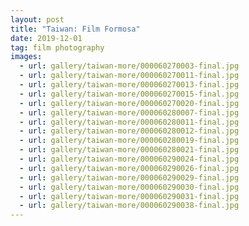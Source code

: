 ```yaml
---
layout: post
title: "Taiwan: Film Formosa"
date: 2019-12-01
tag: film photography
images:
  - url: gallery/taiwan-more/000060270003-final.jpg
  - url: gallery/taiwan-more/000060270011-final.jpg
  - url: gallery/taiwan-more/000060270013-final.jpg
  - url: gallery/taiwan-more/000060270015-final.jpg
  - url: gallery/taiwan-more/000060270020-final.jpg
  - url: gallery/taiwan-more/000060280007-final.jpg
  - url: gallery/taiwan-more/000060280011-final.jpg
  - url: gallery/taiwan-more/000060280012-final.jpg
  - url: gallery/taiwan-more/000060280019-final.jpg
  - url: gallery/taiwan-more/000060280021-final.jpg
  - url: gallery/taiwan-more/000060290024-final.jpg
  - url: gallery/taiwan-more/000060290026-final.jpg
  - url: gallery/taiwan-more/000060290029-final.jpg
  - url: gallery/taiwan-more/000060290030-final.jpg
  - url: gallery/taiwan-more/000060290031-final.jpg
  - url: gallery/taiwan-more/000060290038-final.jpg
---
```

